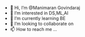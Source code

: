 - 👋 Hi, I’m @Manimaran Govindaraj
- 👀 I’m interested in DS,ML,AI
- 🌱 I’m currently learning BE
- 💞️ I’m looking to collaborate on 
- 📫 How to reach me ...

<!---
ManimaranGv/ManimaranGv is a ✨ special ✨ repository because its `README.md` (this file) appears on your GitHub profile.
You can click the Preview link to take a look at your changes.
--->
